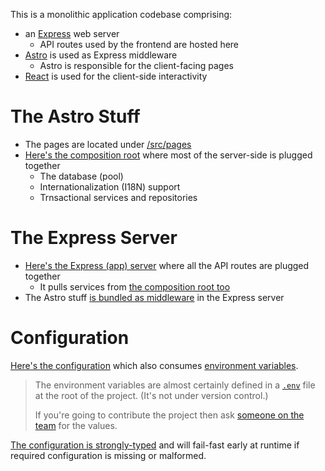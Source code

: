 This is a monolithic application codebase comprising:

* an [Express](https://expressjs.com/) web server
  * API routes used by the frontend are hosted here
* [Astro](https://astro.build/) is used as Express middleware
  * Astro is responsible for the client-facing pages
* [React](https://react.dev/) is used for the client-side interactivity

# The Astro Stuff

* The pages are located under [/src/pages](/src/pages)
* [Here's the composition root](/src/environment//getEnvironment.ts) where most
  of the server-side is plugged together
  * The database (pool)
  * Internationalization (I18N) support
  * Trnsactional services and repositories

# The Express Server

* [Here's the Express (app) server](/src/createApp.ts) where all the API routes
  are plugged together
  * It pulls services from [the composition root too](/src/environment//getEnvironment.ts)
* The Astro stuff [is bundled as middleware](/src/server/createServer.ts) in the
  Express server

# Configuration

[Here's the configuration](/config) which also consumes
[environment variables](https://github.com/node-config/node-config/wiki/Environment-Variables#custom-environment-variables).

> The environment variables are almost certainly defined in a [`.env`](/.env)
> file at the root of the project. (It's not under version control.)
>
> If you're going to contribute the project then ask
> [someone on the team](https://github.com/BrookesUniversityLearningResources/vsat/graphs/contributors)
> for the values.

[The configuration is strongly-typed](/src/environment/config.ts) and will
fail-fast early at runtime if required configuration is missing or malformed.
